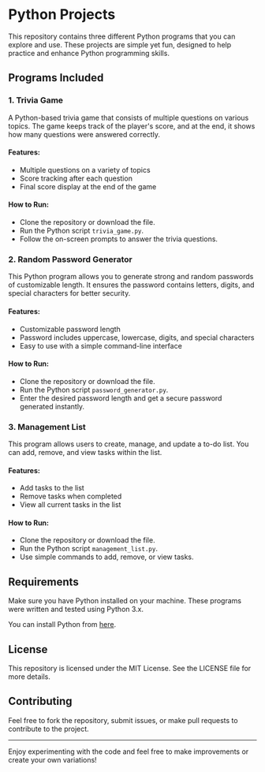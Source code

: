 # Python Projects

This repository contains three different Python programs that you can explore and use. These projects are simple yet fun, designed to help practice and enhance Python programming skills.

## Programs Included

### 1. Trivia Game
A Python-based trivia game that consists of multiple questions on various topics. The game keeps track of the player's score, and at the end, it shows how many questions were answered correctly.

#### Features:
- Multiple questions on a variety of topics
- Score tracking after each question
- Final score display at the end of the game

#### How to Run:
- Clone the repository or download the file.
- Run the Python script `trivia_game.py`.
- Follow the on-screen prompts to answer the trivia questions.

### 2. Random Password Generator
This Python program allows you to generate strong and random passwords of customizable length. It ensures the password contains letters, digits, and special characters for better security.

#### Features:
- Customizable password length
- Password includes uppercase, lowercase, digits, and special characters
- Easy to use with a simple command-line interface

#### How to Run:
- Clone the repository or download the file.
- Run the Python script `password_generator.py`.
- Enter the desired password length and get a secure password generated instantly.

### 3. Management List
This program allows users to create, manage, and update a to-do list. You can add, remove, and view tasks within the list.

#### Features:
- Add tasks to the list
- Remove tasks when completed
- View all current tasks in the list

#### How to Run:
- Clone the repository or download the file.
- Run the Python script `management_list.py`.
- Use simple commands to add, remove, or view tasks.

## Requirements
Make sure you have Python installed on your machine. These programs were written and tested using Python 3.x.

You can install Python from [here](https://www.python.org/downloads/).

## License
This repository is licensed under the MIT License. See the LICENSE file for more details.

## Contributing
Feel free to fork the repository, submit issues, or make pull requests to contribute to the project.

---

Enjoy experimenting with the code and feel free to make improvements or create your own variations!
